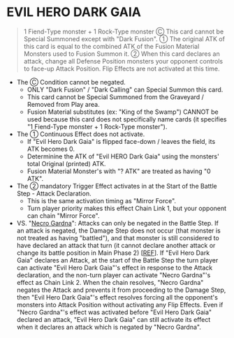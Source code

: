 # EVIL HERO DARK GAIA

> 1 Fiend-Type monster + 1 Rock-Type monster
Ⓒ This card cannot be Special Summoned except with "Dark Fusion". ① The original ATK of this card is equal to the combined ATK of the Fusion Material Monsters used to Fusion Summon it. ② When this card declares an attack, change all Defense Position monsters your opponent controls to face-up Attack Position. Flip Effects are not activated at this time.

*   The Ⓒ Condition cannot be negated.
    *   ONLY "Dark Fusion" / "Dark Calling" can Special Summon this card.
    *   This card cannot be Special Summoned from the Graveyard / Removed from Play area.
    *   Fusion Material substitutes (ex: "King of the Swamp") CANNOT be used because this card does not specifically name cards (it specifies "1 Fiend-Type monster + 1 Rock-Type monster").
*   The ① Continuous Effect does not activate.
    *   If "Evil Hero Dark Gaia" is flipped face-down / leaves the field, its ATK becomes 0.
    *   Determinine the ATK of "Evil HERO Dark Gaia" using the monsters' total Original (printed) ATK.
    *   Fusion Material Monster's with "? ATK" are treated as having "0 ATK".
*   The ② mandatory Trigger Effect activates in at the Start of the Battle Step - Attack Declaration.
    *   This is the same activation timing as "Mirror Force".
    *   Turn player priority makes this effect Chain Link 1, but your opponent can chain "Mirror Force".
*   VS. "[Necro Gardna](https://yugipedia.com/wiki/Necro_Gardna)": Attacks can only be negated in the Battle Step. If an attack is negated, the Damage Step does not occur (that monster is not treated as having "battled"), and that monster is still considered to have declared an attack that turn (it cannot declare another attack or change its battle position in Main Phase 2) \[[REF](https://yugipedia.com/wiki/Negate)\]. If "Evil Hero Dark Gaia" declares an Attack, at the start of the Battle Step the turn player can activate "Evil Hero Dark Gaia"'s effect in response to the Attack declaration, and the non-turn player can activate "Necro Gardna"'s effect as Chain Link 2. When the chain resolves, "Necro Gardna" negates the Attack and prevents it from proceeding to the Damage Step, then "Evil Hero Dark Gaia"'s effect resolves forcing all the opponent's monsters into Attack Position without activating any Flip Effects. Even if "Necro Gardna"'s effect was activated before "Evil Hero Dark Gaia" declared an attack, "Evil Hero Dark Gaia" can still activate its effect when it declares an attack which is negated by "Necro Gardna".
